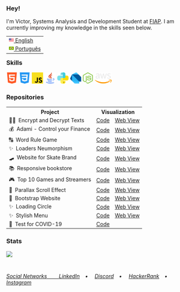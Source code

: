 <h3>Hey!</h3>
I'm Victor, Systems Analysis and Development Student at <a href="https://www.fiap.com.br/" target="_blank">FIAP</a>. I am currently improving my knowledge in the skills seen below.<br>

<table align="right">
 <tr><td><a href="README.md"><img src="assets/us-flag.png" height="13"> English</a></td></tr>
 <tr><td><a href="README_pt.md"><img src="assets/br-flag.png" height="13"> Português</a></td></tr>
</table>
<h3>Skills</h3>

<div>
  <img src = "assets/html5.png" alt="HTML5" height = "30px">
  <img src = "assets/css.png" alt="CSS3" height = "30px">
  <img src = "assets/javascript.png" alt="JavaScript" height = "30px">
  <img src = "assets/java.png" alt="Java" height = "30px">
  <img src = "assets/python.png" alt="Python" height = "30px">
  <img src = "assets/dart.png" alt="React" height = "30px">
  <img src = "assets/node.png" alt="Node" height = "30px">
  <img src = "assets/aws.png" alt="aws" height = "30px">
 </div>

<h3>Repositories</h3>
<table>
  <tr>
   <th>Project</th>
   <th colspan="2">Visualization</th>
  </tr>
  <tr>
   <td>👨‍💻&ensp;Encrypt and Decrypt Texts</td>
   <td><a href="https://github.com/VictorlBueno/encrypt" target="_blank">Code</a></td>
   <td><a href="https://vlb-encrypt.netlify.app/" target="_blank">Web View</a></td>
 </tr>
  <tr>
   <td>💰&ensp;Adami - Control your Finance</td>
   <td><a href="https://github.com/VictorlBueno/adami" target="_blank">Code</a></td>
   <td><a href="https://vlb-adami.netlify.app/login/" target="_blank">Web View</a></td>
  </tr>
  <tr>
   <td>🔠&ensp;Word Rule Game</td>
   <td><a href="https://github.com/VictorlBueno/Word-Rule-Game" target="_blank">Code</a></td>
   <td><a href="https://vlb-word-rule-game.netlify.app/" target="_blank">Web View</a></td>
 </tr>
  <tr>
   <td>✨&ensp;Loaders Neumorphism</td>
   <td><a href="https://github.com/VictorlBueno/Loaders-Neumorphism" target="_blank">Code</a></td>
   <td><a href="https://vlb-loaders-neumorphism.netlify.app/" target="_blank">Web View</a></td>
 </tr>
  <tr>
   <td>🛹&ensp;Website for Skate Brand</td>
   <td><a href="https://github.com/VictorlBueno/skate-brand" target="_blank">Code</a></td>
   <td><a href="https://vlb-skate-brand.netlify.app/" target="_blank">Web View</a></td>
 </tr>
   <tr>
   <td>📚&ensp;Responsive bookstore</td>
   <td><a href="https://github.com/VictorlBueno/vlbooks" target="_blank">Code</a></td>
   <td><a href="https://vlb-vlbooks.netlify.app/" target="_blank">Web View</a></td>
  </tr>
  <tr>
 <tr>
  <td>🎮&ensp;Top 10 Games and Streamers</td>
  <td><a href="https://github.com/VictorlBueno/Top-Games-Streamers" target="_blank">Code</a></td>
  <td><a href="https://vlb-top-streamers-games.netlify.app/" target="_blank">Web View</a></td>
 </tr>
 <tr>
   <td>🌄&ensp;Parallax Scroll Effect</td>
   <td><a href="https://github.com/VictorlBueno/Parallax-Scroll-Effect" target="_blank">Code</a></td>
   <td><a href="https://vlb-parallax-scroll-effect.netlify.app/" target="_blank">Web View</a></td>
 </tr>
 <tr>
   <td>🍌&ensp;Bootstrap Website</td>
   <td><a href="https://github.com/VictorlBueno/fruta-fruto" target="_blank">Code</a></td>
   <td><a href="https://vlb-fruta-fruto.netlify.app" target="_blank" target="_blank">Web View</a></td>
 </tr>
 <tr>
   <td>✨&ensp;Loading Circle</td>
   <td><a href="https://github.com/VictorlBueno/Loading-Circle" target="_blank">Code</a></td>
   <td><a href="https://vlb-loading-circle.netlify.app/" target="_blank">Web View</a></td>
 </tr>
 <tr>
   <td>✨&ensp;Stylish Menu</td>
   <td><a href="https://github.com/VictorlBueno/Stylish-Menu" target="_blank">Code</a></td>
   <td><a href="https://vlb-stylish-menu.netlify.app/" target="_blank">Web View</a></td>
 </tr>
 <tr>
   <td>🦠&ensp;Test for COVID-19</td>
   <td><a href="https://github.com/VictorlBueno/Virtual-Test-COVID-19" target="_blank">Code</a></td>
 </tr>
</table>

<h3>Stats</h3>
<a href="https://github.com/victorlbueno">
<img height="180em" src="https://github-readme-stats.vercel.app/api?username=victorlbueno&show_icons=true&theme=dark&include_all_commits=true&count_private=true"/>

#
<h6>Social Networks&ensp;&ensp;&ensp;&ensp;
<a href="https://linkedin.com/in/victorlbueno/" target="_blank">LinkedIn</a>&ensp;&ensp;•&ensp;&ensp;
<a href="https://discordapp.com/users/Playsken#1180" target="_blank">Discord</a>&ensp;&ensp;•&ensp;&ensp;
<a href="https://www.hackerrank.com/Playsken" target="_blank">HackerRank</a>&ensp;&ensp;•&ensp;&ensp;
<a href="https://instagram.com/victorlbueno" target="_blank">Instagram</a></h6>
